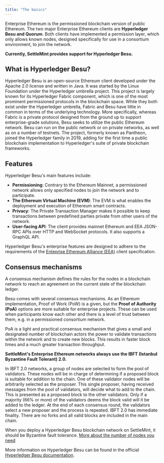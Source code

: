 ```yaml
---
title: "The basics"
---
```


Enterprise Ethereum is the permissioned blockchain version of public Ethereum. The two major Enterprise Ethereum clients are **Hyperledger Besu and Quorum**. Both clients have implemented a permission layer, which only allows known nodes, designed specifically for use in a consortium environment, to join the network.

**Currently, SettleMint provides support for Hyperledger Besu.**

## What is Hyperledger Besu?

Hyperledger Besu is an open-source Ethereum client developed under the Apache 2.0 license and written in Java. It was started by the Linux Foundation under the Hyperledger umbrella project. This project is largely known for its Hyperledger Fabric component, which is one of the most prominent permissioned protocols in the blockchain space. While they both exist under the Hyperledger umbrella, Fabric and Besu have little in common in terms of the underlying technology. More specifically, whereas Fabric is a private protocol designed from the ground up to support enterprise-grade solutions, Besu seeks to utilize the public Ethereum network. Besu can run on the public network or on private networks, as well as on a number of testnets. The project, formerly known as Pantheon, joined the Hyperledger family in 2019, adding for the first time a public blockchain implementation to Hyperledger's suite of private blockchain frameworks.

## Features

Hyperledger Besu's main features include:

- **Permissioning**: Contrary to the Ethereum Mainnet, a permissioned network allows only specified nodes to join the network and to participate.
- **The Ethereum Virtual Machine (EVM)**: The EVM is what enables the deployment and execution of Ethereum smart contracts.
- **Privacy**: The Private Transaction Manager makes it possible to keep transactions between predefined parties private from other users of the network.
- **User-facing API**: The client provides mainnet Ethereum and EEA JSON-RPC APIs over HTTP and WebSocket protocols. It also supports a GraphQL API.

Hyperledger Besu's enterprise features are designed to adhere to the requirements of the [Enteprise Ethereum Alliance (EEA)](https://entethalliance.org/) client specification.

## Consensus mechanisms

A consensus mechanism defines the rules for the nodes in a blockchain network to reach an agreement on the current state of the blockchain ledger.

Besu comes with several consensus mechanisms. As an Ethereum implementation, Proof of Work (PoW) is a given, but the **Proof of Authority (PoA)** options are more suitable for enterprise projects. These can be used when participants know each other and there is a level of trust between them, e.g. in a permissioned consortium network.

PoA is a light and practical consensus mechanism that gives a small and designated number of blockchain actors the power to validate transactions within the network and to create new blocks. This results in faster block times and a much greater transaction throughput.

**SettleMint's Enterprise Ethereum networks always use the IBFT (Istanbul Byzantine Fault Tolerant) 2.0.**

In IBFT 2.0 networks, a group of nodes are selected to form the pool of validators. These nodes will be in charge of determining if a proposed block is suitable for addition to the chain. One of these validator nodes will be arbitrarily selected as the proposer. This single proposer, having received messages from the pool of validators, will decide what to add to the chain. This is presented as a proposed block to the other validators. Only if a majority (66% or more) of the validators deems the block valid will it be added to the ledger. At the end of each consensus round, the validators select a new proposer and the process is repeated. IBFT 2.0 has immediate finality. There are no forks and all valid blocks are included in the main chain.

When you deploy a Hyperledger Besu blockchain network on SettleMint, it should be Byzantine fault tolerance. [More about the number of nodes you need](3_enterprise-ethereum-node-types.md)

More information on Hyperledger Besu can be found in the official [Hyperledger Besu documentation](https://besu.hyperledger.org/en/stable/).
